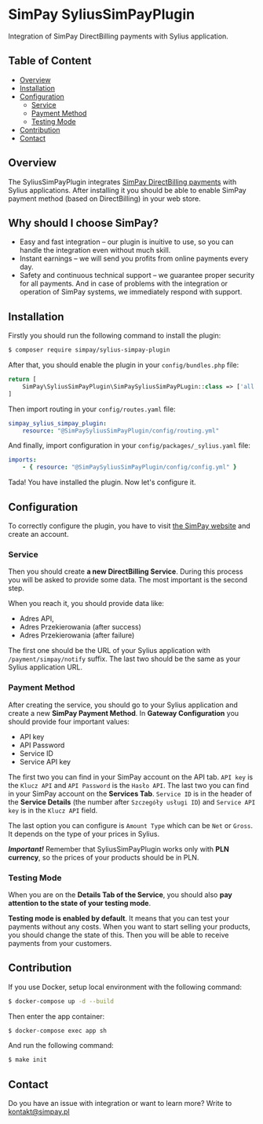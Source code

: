 
# SimPay SyliusSimPayPlugin
Integration of SimPay DirectBilling payments with Sylius application.

## Table of Content

* [Overview](#overview)
* [Installation](#installation)
* [Configuration](#configuration)
  * [Service](#service)
  * [Payment Method](#payment-method)
  * [Testing Mode](#testing-mode)
* [Contribution](#contribution)
* [Contact](#contact)

## Overview

The SyliusSimPayPlugin integrates [SimPay DirectBilling payments](https://www.simpay.pl/) with Sylius applications. 
After installing it you should be able to enable SimPay payment method (based on DirectBilling) in your web store.

## Why should I choose SimPay?

* Easy and fast integration – our plugin is inuitive to use, so you can handle the integration even without much skill.
* Instant earnings – we will send you profits from online payments every day.
* Safety and continuous technical support – we guarantee proper security for all payments. And in case of problems with the integration or operation of SimPay systems, we immediately respond with support.

## Installation

Firstly you should run the following command to install the plugin:

```bash
$ composer require simpay/sylius-simpay-plugin
```

After that, you should enable the plugin in your `config/bundles.php` file:

```php
return [
    SimPay\SyliusSimPayPlugin\SimPaySyliusSimPayPLugin::class => ['all' => true],
]
```

Then import routing in your `config/routes.yaml` file:

```yaml
simpay_sylius_simpay_plugin:
    resource: "@SimPaySyliusSimPayPlugin/config/routing.yml"
```

And finally, import configuration in your `config/packages/_sylius.yaml` file:

```yaml
imports:
    - { resource: "@SimPaySyliusSimPayPlugin/config/config.yml" }
```

Tada! You have installed the plugin. Now let's configure it.

## Configuration
To correctly configure the plugin, you have to visit [the SimPay website](https://www.simpay.pl/) and create an account.

### Service
Then you should create **a new DirectBilling Service**. During this process you will be asked to provide some data. The most important is the second step.

When you reach it, you should provide data like:
* Adres API,
* Adres Przekierowania (after success)
* Adres Przekierowania (after failure)

The first one should be the URL of your Sylius application with `/payment/simpay/notify` suffix. The last two should be the same as your Sylius application URL.

### Payment Method
After creating the service, you should go to your Sylius application and create a new **SimPay Payment Method**.
In **Gateway Configuration** you should provide four important values:
* API key
* API Password 
* Service ID
* Service API key

The first two you can find in your SimPay account on the API tab. `API key` is the `Klucz API` and `API Password` is the `Hasło API`.
The last two you can find in your SimPay account on the **Services Tab**.
`Service ID` is in the header of the **Service Details** (the number after `Szczegóły usługi ID`) and `Service API key` is in the `Klucz API` field.

The last option you can configure is `Amount Type` which can be `Net` or `Gross`. It depends on the type of your prices in Sylius.

***Important!*** Remember that SyliusSimPayPlugin works only with **PLN currency**, so the prices of your products should be in PLN.

### Testing Mode
When you are on the **Details Tab of the Service**, you should also **pay attention to the state of your testing mode**.

**Testing mode is enabled by default**. It means that you can test your payments without any costs.
When you want to start selling your products, you should change the state of this. Then you will be able to receive payments from your customers.

## Contribution

If you use Docker, setup local environment with the following command:

```bash
$ docker-compose up -d --build
```

Then enter the app container:

```bash
$ docker-compose exec app sh
```

And run the following command:

```bash
$ make init
```

## Contact

Do you have an issue with integration or want to learn more? Write to kontakt@simpay.pl
